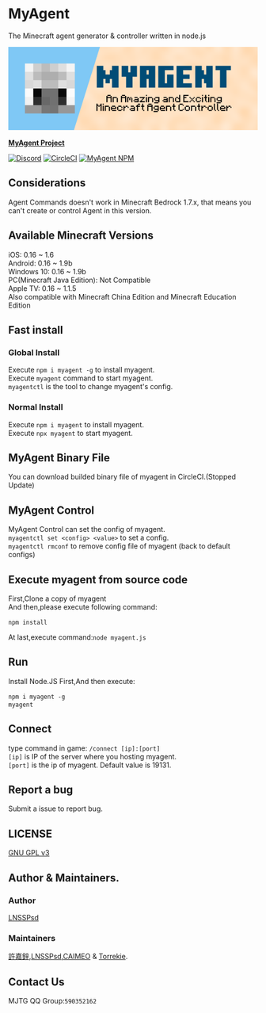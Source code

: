 # MyAgent
The Minecraft agent generator & controller written in node.js

[![MyAgent](pmyagent.png)](https://github.com/mcpewebsocket-dev/MyAgent)

**[MyAgent Project](http://agent.vanillahh.online)**

[![Discord](https://img.shields.io/badge/chat-on%20discord-7289da.svg)](https://discord.gg/ntaa8z8)
[![CircleCI](https://circleci.com/gh/mcpewebsocket-dev/MyAgent.svg?style=svg)](https://circleci.com/gh/mcpewebsocket-dev/MyAgent)
[![MyAgent NPM](https://img.shields.io/badge/npm-myagent-blue.svg)](https://www.npmjs.com/myagent)
## Considerations
Agent Commands doesn't work in Minecraft Bedrock 1.7.x, that means you can't create or control Agent in this version.
## Available Minecraft Versions
iOS: 0.16 ~ 1.6  
Android: 0.16 ~ 1.9b  
Windows 10: 0.16 ~ 1.9b  
PC(Minecraft Java Edition): Not Compatible  
Apple TV: 0.16 ~ 1.1.5  
Also compatible with Minecraft China Edition and Minecraft Education Edition
## Fast install
### Global Install
Execute `npm i myagent -g` to install myagent.  
Execute `myagent` command to start myagent.  
`myagentctl` is the tool to change myagent's config.
### Normal Install
Execute `npm i myagent` to install myagent.  
Execute `npx myagent` to start myagent.
## MyAgent Binary File
You can download builded binary file of myagent in CircleCI.(Stopped Update)
## MyAgent Control
MyAgent Control can set the config of myagent.  
`myagentctl set <config> <value>` to set a config.  
`myagentctl rmconf` to remove config file of myagent (back to default configs)
## Execute myagent from source code
First,Clone a copy of myagent  
And then,please execute following command:
```
npm install
```
At last,execute command:`node myagent.js`
## Run
Install Node.JS First,And then execute:
```
npm i myagent -g
myagent
```
## Connect
type command in game:
`/connect [ip]:[port]`  
`[ip]` is IP of the server where you hosting myagent.  
`[port]` is the ip of myagent. Default value is 19131.
## Report a bug
Submit a issue to report bug.
## LICENSE
[GNU GPL v3](LICENSE)
## Author & Maintainers.
### Author
[LNSSPsd](https://github.com/LNSSPsd)
### Maintainers
[許嘉鋅](https://github.com/TheXuJiaXin),[LNSSPsd](https://github.com/LNSSPsd),[CAIMEO](https://github.com/CAIMEOX) &amp; [Torrekie](https://github.com/Torrekie).
## Contact Us
MJTG QQ Group:`590352162`

